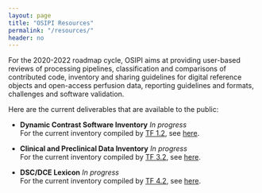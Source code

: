 ```yaml
---
layout: page
title: "OSIPI Resources"
permalink: "/resources/"
header: no
---
```


For the 2020-2022 roadmap cycle, OSIPI aims at providing user-based reviews of processing pipelines, classification and comparisons of contributed code, inventory and sharing guidelines for digital reference objects and open-access perfusion data, reporting guidelines and formats, challenges and software validation.   

Here are the current deliverables that are available to the public:

* **Dynamic Contrast Software Inventory** *In progress*  
For the current inventory compiled by [TF 1.2](/task-force-1-2/), see [here](https://drive.google.com/file/d/14avwqgQv6l0Uw7xExz9P0w-rwwY-e2cA/view?usp=sharing).   

* **Clinical and Preclinical Data Inventory** *In progress*    
For the current inventory compiled by [TF 3.2](/task-force-3-2/), see [here](https://docs.google.com/spreadsheets/d/1CF-Vvii6IUWf-ZUbmDUhgCf2RXAxtw4E4kIGO_HQWKY/edit#gid=1936606832).   

* **DSC/DCE Lexicon** *In progress*    
For the current inventory compiled by [TF 4.2](/task-force-4-2/), see [here](https://docs.google.com/document/d/13OwzpbuMDrbCQZaN0p9_kyK8dTWu2VHaaU_wsQAP4C4/edit#heading=h.pto97fttpbsb).  

